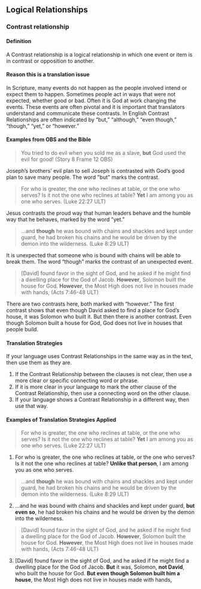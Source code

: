 ## Logical Relationships

### Contrast relationship

#### Definition

A Contrast relationship is a logical relationship in which one event or item is in contrast or opposition to another.

#### Reason this is a translation issue

In Scripture, many events do not happen as the people involved intend or expect them to happen. Sometimes people act in ways that were not expected, whether good or bad. Often it is God at work changing the events. These events are often pivotal and it is important that translators understand and communicate these contrasts. In English Contrast Relationships are often indicated by “but,” “although,” “even though,” “though,” “yet,” or “however.”

#### Examples from OBS and the Bible

> You tried to do evil when you sold me as a slave, **but** God used the evil for good!  (Story 8 Frame 12 OBS)

Joseph’s brothers’ evil plan to sell Joseph is contrasted with God’s good plan to save many people. The word "but" marks the contrast.

> For who is greater, the one who reclines at table, or the one who serves? Is it not the one who reclines at table? **Yet** I am among you as one who serves. (Luke 22:27 ULT)

Jesus contrasts the proud way that human leaders behave and the humble way that he behaves, marked by the word "yet."

> …and **though** he was bound with chains and shackles and kept under guard, he had broken his chains and he would be driven by the demon into the wilderness. (Luke 8:29 ULT)

It is unexpected that someone who is bound with chains will be able to break them. The word “though” marks the contrast of an unexpected event.

> [David] found favor in the sight of God, and he asked if he might find a dwelling place for the God of Jacob. **However**, Solomon built the house for God. **However**, the Most High does not live in houses made with hands, (Acts 7:46-48 ULT)

There are two contrasts here, both marked with “however.” The first contrast shows that even though David asked to find a place for God’s house, it was Solomon who built it. But then there is another contrast. Even though Solomon built a house for God, God does not live in houses that people build. 

#### Translation Strategies

If your language uses Contrast Relationships in the same way as in the text, then use them as they are.

1. If the Contrast Relationship between the clauses is not clear, then use a more clear or specific connecting word or phrase.
2. If it is more clear in your language to mark the other clause of the Contrast Relationship, then use a connecting word on the other clause.
3. If your language shows a Contrast Relationship in a different way, then use that way.

#### Examples of Translation Strategies Applied

> For who is greater, the one who reclines at table, or the one who serves? Is it not the one who reclines at table? **Yet** I am among you as one who serves. (Luke 22:27 ULT)

1. For who is greater, the one who reclines at table, or the one who serves? Is it not the one who reclines at table? **Unlike that person**, I am among you as one who serves. 
> …and **though** he was bound with chains and shackles and kept under guard, he had broken his chains and he would be driven by the demon into the wilderness. (Luke 8:29 ULT)

2. …and he was bound with chains and shackles and kept under guard, **but even so**, he had broken his chains and he would be driven by the demon into the wilderness. 
> [David] found favor in the sight of God, and he asked if he might find a dwelling place for the God of Jacob. **However**, Solomon built the house for God. **However**, the Most High does not live in houses made with hands, (Acts 7:46-48 ULT)

3. [David] found favor in the sight of God, and he asked if he might find a dwelling place for the God of Jacob. **But** it was, Solomon, **not David**, who built the house for God. **But even though Solomon built him a house**, the Most High does not live in houses made with hands, 
